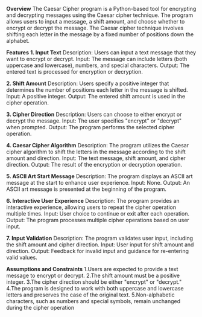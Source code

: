 ******Overview******
The Caesar Cipher program is a Python-based tool for encrypting and decrypting messages using the Caesar cipher technique. The program allows users to input a message, a shift amount, and choose whether to encrypt or decrypt the message. The Caesar cipher technique involves shifting each letter in the message by a fixed number of positions down the alphabet.

**Features**
**1. Input Text**
Description: Users can input a text message that they want to encrypt or decrypt.
Input: The message can include letters (both uppercase and lowercase), numbers, and special characters.
Output: The entered text is processed for encryption or decryption.

**2. Shift Amount**
Description: Users specify a positive integer that determines the number of positions each letter in the message is shifted.
Input: A positive integer.
Output: The entered shift amount is used in the cipher operation.

**3. Cipher Direction**
Description: Users can choose to either encrypt or decrypt the message.
Input: The user specifies "encrypt" or "decrypt" when prompted.
Output: The program performs the selected cipher operation.

**4. Caesar Cipher Algorithm**
Description: The program utilizes the Caesar cipher algorithm to shift the letters in the message according to the shift amount and direction.
Input: The text message, shift amount, and cipher direction.
Output: The result of the encryption or decryption operation.

**5. ASCII Art Start Message**
Description: The program displays an ASCII art message at the start to enhance user experience.
Input: None.
Output: An ASCII art message is presented at the beginning of the program.

**6. Interactive User Experience**
Description: The program provides an interactive experience, allowing users to repeat the cipher operation multiple times.
Input: User choice to continue or exit after each operation.
Output: The program processes multiple cipher operations based on user input.

**7. Input Validation**
Description: The program validates user input, including the shift amount and cipher direction.
Input: User input for shift amount and direction.
Output: Feedback for invalid input and guidance for re-entering valid values.

**Assumptions and Constraints**
1.Users are expected to provide a text message to encrypt or decrypt.
2.The shift amount must be a positive integer.
3.The cipher direction should be either "encrypt" or "decrypt."
4.The program is designed to work with both uppercase and lowercase letters and preserves the case of the original text.
5.Non-alphabetic characters, such as numbers and special symbols, remain unchanged during the cipher operation
